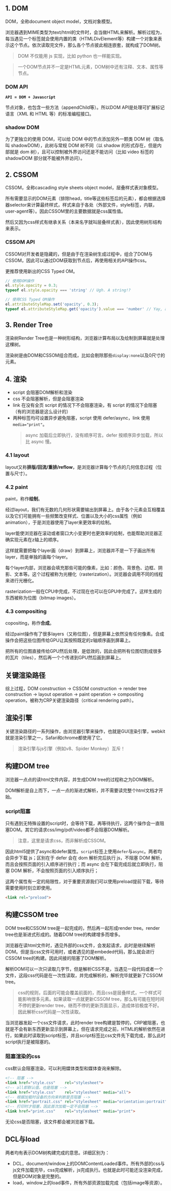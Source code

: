 ## 1. DOM
DOM，全称document object model，文档对象模型。

浏览器遇到MIME类型为text/html的文件时，会当做HTML来解析。解析过程为，每当遇见一个标签就会使用内置的类（HTMLDivElement等）构建一个对象来表示这个节点。依次读取完文件，那么各个节点彼此相连嵌套，就构成了DOM树。

> DOM 不仅能用 js 实现，比如 python 也一样能实现。

> 一个DOM节点并不一定是HTML元素，DOM树中还有注释、文本、属性等节点。

### DOM API
**`API = DOM + Javascript`**

节点对象，也包含一些方法（appendChild等）。所以DOM API是处理可扩展标记语言（XML 和 HTML 等）的标准编程接口。

### shadow DOM

为了更独立的使用 DOM，可以给 DOM 中的节点添加另外一颗类 DOM 树（取名叫 shadowDOM），此树与常规 DOM 树不同（以 shadow 的形式存在，但是内部就是 dom 树），且可以控制被外界访问还是不能访问（比如 video 标签的 shadowDOM 部分就不能被外界访问）。

## 2. CSSOM
CSSOM，全称cascading style sheets object model，层叠样式表对象模型。

所有需要显示的DOM元素（排除head，title等这些标签后的元素），都会根据选择器selector来计算最终样式，样式来自于各处（外部文件，style标签，内联，user-agent等）。因此CSSOM里的主要数据就是css属性值。

然后又因为css样式有继承关系（本来名字就叫层叠样式表），因此使用树形结构来表示。

### CSSOM API
CSSOM对开发者是隐藏的，但是由于在渲染树生成过程中，组合了DOM与CSSOM，因此可以通过DOM获取到节点后，再使用相关的API操作css。

更推荐使用新出的CSS Typed OM。
``` javascript
// 使用DOM操作
el.style.opacity = 0.3;
typeof el.style.opacity === 'string' // Ugh. A string!?

// 使用CSS Typed OM操作
el.attributeStyleMap.set('opacity', 0.3);
typeof el.attributeStyleMap.get('opacity').value === 'number' // Yay, a number!
```
## 3. Render Tree
渲染树Render Tree也是一种树形结构，浏览器计算布局以及绘制到屏幕就是处理这棵树。

渲染树是由DOM和CSSOM组合而成，比如会剔除那些`display:none`以及0尺寸的元素。
## 4. 渲染

- script 会阻塞DOM解析和渲染
- css 不会阻塞解析，但是会阻塞渲染
- link 在没有全页 script 的情况下不会阻塞渲染，有 script 的情况下会阻塞（有的浏览器是这么设计的）
- 两种标签均可设置异步避免阻塞，script 使用 defer/async，link 使用`media="print"`。
  > async 加载后立即执行，没有顺序可言。defer 按顺序异步加载，所以比 async 慢。

### 4.1 layout
layout又称**排版/回流/重排/reflow**，是浏览器计算每个节点的几何信息过程（位置与尺寸）。

### 4.2 paint
paint，称作**绘制**。

经过layout，我们有无数的几何形状需要输出到屏幕上。由于各个元素会互相覆盖以及它们可能拥有一些频繁改变样式、位置以及大小的css属性（例如animation），于是浏览器使用了layer来更效率的绘制。

layer能使浏览器在滚动或者窗口大小变更时也更效率的绘制，也能帮助浏览器正确实现元素在z轴上的顺序。

这样就需要把每个layer画（draw）到屏幕上，浏览器并不是一下子画出所有layer，而是单独的画每个layer。

每个layer内部，浏览器会填充那些可能的像素，比如：颜色、背景色、边框、阴影、文本等。这个过程被称为光栅化（rasterization）。浏览器会调用不同的线程来进行光栅化。

rasterization一般在CPU中完成，不过现在也可以在GPU中完成了。这样生成的东西被称为位图（bitmap images）。
### 4.3 compositing
copositing，称作**合成**。

经过paint操作有了很多layers（又称位图），但是屏幕上依然没有任何像素。合成操作会把这些位图传给GPU让其按照既定的z轴顺序画到屏幕上。

把所有的位图直接传给GPU然后处理，是低效的，因此会把所有位图切割成很多的瓦片（tiles），然后再一个个传递到GPU然后画到屏幕上。

## 关键渲染路径
综上过程，DOM construction -> CSSOM construction -> render tree construction -> layout operation -> paint operation -> compositing operation，被称为CRP关键渲染路径（critical rendering path）。

## 渲染引擎
关键渲染路径的一系列操作，由浏览器引擎来操作，也就是GUI渲染引擎，webkit就是渲染引擎之一，Safari和chrome都使用了它。
> 渲染引擎与js引擎（例如v8、Spider Monkey）互斥！

## 构建DOM tree
浏览器一点点的读html文件内容，并生成DOM tree的过程称之为DOM解析。

DOM解析是自上而下，一点一点的渐进式解析，并不需要读完整个html文档才开始。

### script阻塞
只有遇到无特殊设置的script时，会等待下载，再等待执行，这两个操作会一直阻塞DOM。其它的请求css/img/pdf/video都不会阻塞DOM解析。

> 注意，这里是请求css，而非解析成CSSOM。

因此html5提供了async和defer属性。`script`标签上使用`defer`与`async`。两者均会异步下载 js；区别在于 defer 会在 dom 解析完后执行 js，不阻塞 DOM 解析，而且会按照页面的引入顺序进行执行；而 async 会在下载完成后就立即执行，阻塞 DOM 解析，不会按照页面的引入顺序执行；

这两个属性有一定的局限性，对于重要资源我们可以使用preload提前下载，等待需要使用时刻立即使用。
``` html
<link rel="preload">
```
## 构建CSSOM tree
DOM tree和CSSOM tree是一起完成的，然后再一起形成render tree。render tree也是渐进式形成的。随着DOM tree的构建增多而增多。

浏览器在读html文件时，遇见外部的css文件，会发起请求，此时是继续解析DOM。但是当css文件可用时，或者遇见的是embeded代码，那么就会进行CSSOM tree的构建。因此间接的阻塞了DOM解析。

解析DOM可以一次只读取几字节，但是解析CSS不是，当遇见一段代码或者一个文件，这段css代码是在一次性读取，并完成解析的，解析完毕就更新了CSSOM tree。
> css的规则，后面的可能会覆盖前面的，而且css是层叠样式，一个样式可能影响很多元素。如果读取一点就更新CSSOM tree，那么有可能在短时间不停的更新render tree，继而不停的更新页面显示，造成体验极度不好。因此解析css代码是一次性读取。

当浏览器发起一个css文件请求，此时render tree构建是暂停的，CRP被阻塞，也就是不会有新东西更新显示到屏幕上，但在请求完成之前，HTML的解析依然在进行，如果此时读取到script标签，并且script标签比css文件先下载完成，那么此时script执行是被阻塞的。

### 阻塞渲染的css
css默认会阻塞渲染，可以利用媒体类型和媒体查询来解除。
``` html
<!-- 阻塞 -->
<link href="style.css"    rel="stylesheet">
<!-- all即默认值，也是阻塞 -->
<link href="style.css"    rel="stylesheet" media="all">
<!-- 根据加载时设备的方向来判断是否阻塞 -->
<link href="portrait.css" rel="stylesheet" media="orientation:portrait">
<!-- 打印时才阻塞，因此首次加载一定不会阻塞 -->
<link href="print.css"    rel="stylesheet" media="print">
```
无论css是否阻塞，该文件都会被浏览器下载。

## DCL与load
两者均有表示DOM树构建完成的意思。详细区别为：
- DCL，document/window上的DOMContentLoaded事件。所有外部的css与js文件加载完毕，css完成解析，js完成执行。也就是此时可能还没渲染完成，但是DOM对象是完整的。
- load，window上的load事件，所有外部资源加载完成（包括image等资源）。
